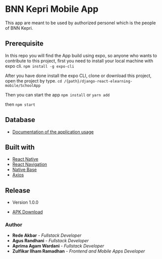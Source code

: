 # BNN Kepri Mobile App

This app are meant to be used by authorized personel which is the people of BNN Kepri.

## Prerequisite

In this repo you will find the App build using expo, so anyone who wants to contribute to this project, first you need to install your local machine with expo cli.
```npm install -g expo-cli```

After you have done install the expo CLI, clone or download this project, open the project by type.
```cd /{path}/django-react-elearning-mobile/SchoolApp```

Then you can start the app
```npm install``` 
or 
```yarn add``` 

then 
```npm start```

## Database

* [Documentation of the application usage](https://www.google.com)

## Built with

* [React Native](https://facebook.github.io/react-native/docs/getting-started)
* [React Navigation](https://reactnavigation.org/docs/en/getting-started.html)
* [Native Base](https://docs.nativebase.io/)
* [Axios](https://www.npmjs.com/package/axios)

## Release
* Version 1.0.0

* [APK Download](https://www.google.com)

### Author

* **Rede Akbar** - *Fullstack Developer*
* **Agus Randhani** - *Fullstack Developer*
* **Aprima Agam Wardani** - *Fullstack Developer*
* **Zulfikar Ilham Ramadhan** - *Frontend and Mobile Apps Developer* 
